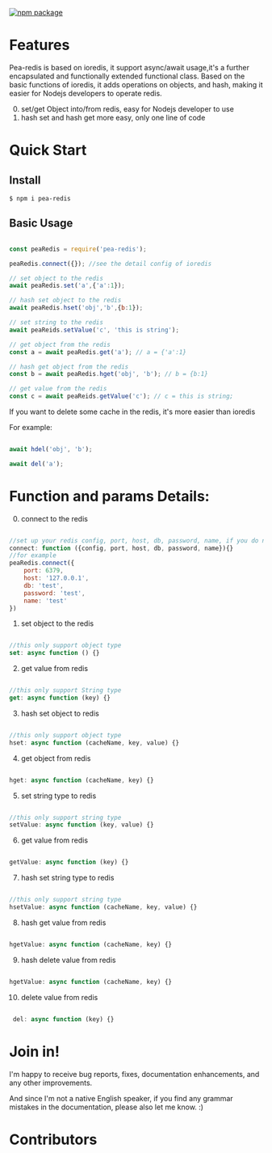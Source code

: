 
[![npm package](https://badge.fury.io/js/pea-redis.svg)](https://www.npmjs.com/package/pea-redis)


# Features
Pea-redis is based on ioredis, it support async/await usage,it's a further encapsulated and functionally extended functional class. Based on the basic functions of ioredis, it adds operations on objects, and hash, making it easier for Nodejs developers to operate redis.

0. set/get Object into/from redis, easy for Nodejs developer to use
1. hash set and hash get more easy, only one line of code


# Quick Start
## Install
```shell
$ npm i pea-redis
```




## Basic Usage

```javascript

const peaRedis = require('pea-redis');

peaRedis.connect({}); //see the detail config of ioredis

// set object to the redis
await peaRedis.set('a',{'a':1});

// hash set object to the redis 
await peaRedis.hset('obj','b',{b:1});

// set string to the redis
await peaReids.setValue('c', 'this is string');

// get object from the redis 
const a = await peaRedis.get('a'); // a = {'a':1}

// hash get object from the redis
const b = await peaRedis.hget('obj', 'b'); // b = {b:1}

// get value from the redis
const c = await peaReids.getValue('c'); // c = this is string;

```

If you want to delete some cache in the redis, it's more easier than ioredis

For example:

```javascript

await hdel('obj', 'b');

await del('a');

```

# Function and params Details:


0. connect to the redis
```javascript

//set up your redis config, port, host, db, password, name, if you do not set up config, it will set default config 
connect: function ({config, port, host, db, password, name}){}
//for example
peaRedis.connect({
    port: 6379,
    host: '127.0.0.1',
    db: 'test',
    password: 'test',
    name: 'test'
})

``` 

1. set object to the redis

```javascript

//this only support object type
set: async function () {}

``` 

2. get value from redis

```javascript

//this only support String type
get: async function (key) {}

``` 

3. hash set object to redis 

```javascript

//this only support object type
hset: async function (cacheName, key, value) {}

``` 

4. get object from redis

```javascript

hget: async function (cacheName, key) {}

``` 

5. set string type to redis

```javascript

//this only support string type
setValue: async function (key, value) {}

``` 

6. get value from redis

```javascript

getValue: async function (key) {}

``` 

7. hash set string type to redis

```javascript

//this only support string type
hsetValue: async function (cacheName, key, value) {}

``` 

8. hash get value from redis

```javascript

hgetValue: async function (cacheName, key) {}

``` 

9. hash delete value from redis

```javascript

hgetValue: async function (cacheName, key) {}

``` 

10. delete value from redis

```javascript

 del: async function (key) {}

``` 

# Join in!

I'm happy to receive bug reports, fixes, documentation enhancements, and any other improvements.

And since I'm not a native English speaker, if you find any grammar mistakes in the documentation, please also let me know. :)

# Contributors
